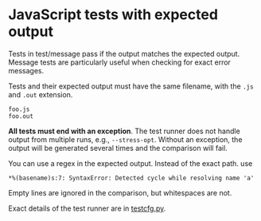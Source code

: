 # JavaScript tests with expected output

Tests in test/message pass if the output matches the expected output. Message
tests are particularly useful when checking for exact error messages.

Tests and their expected output must have the same filename, with the `.js` and
`.out` extension.

```
foo.js
foo.out
```

**All tests must end with an exception**. The test runner does not
handle output from multiple runs, e.g.,  `--stress-opt`. Without an exception,
the output will be generated several times and the comparison will fail.

You can use a regex in the expected output. Instead of the exact
path. use
 ```
*%(basename)s:7: SyntaxError: Detected cycle while resolving name 'a'
```
Empty lines are ignored in the comparison, but whitespaces are not.

Exact details of the test runner are in [testcfg.py](testcfg.py).
